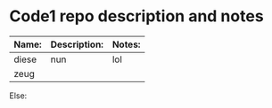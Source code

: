 # Code1 repo description and notes


Name: | Description: | Notes:
----- | ------------ | ------------ |
diese | nun | lol
zeug ||



Else:
